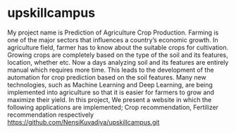 # upskillcampus
My project name is Prediction of Agriculture Crop Production.
Farming is one of the major sectors that influences a country’s economic growth. In agriculture field, farmer has to know about the suitable crops for cultivation. Growing crops are completely based on the type of the soil and its features, location, whether etc. Now a days analyzing soil and its features are entirely manual which requires more time. This leads to the development of the automation for crop prediction based on the soil features. Many new technologies, such as Machine Learning and Deep Learning, are being implemented into agriculture so that it is easier for farmers to grow and maximize their yield. In this project, We present a website in which the following applications are implemented; Crop recommendation, Fertilizer recommendation respectively
https://github.com/NensiKuvadiya/upskillcampus.git
